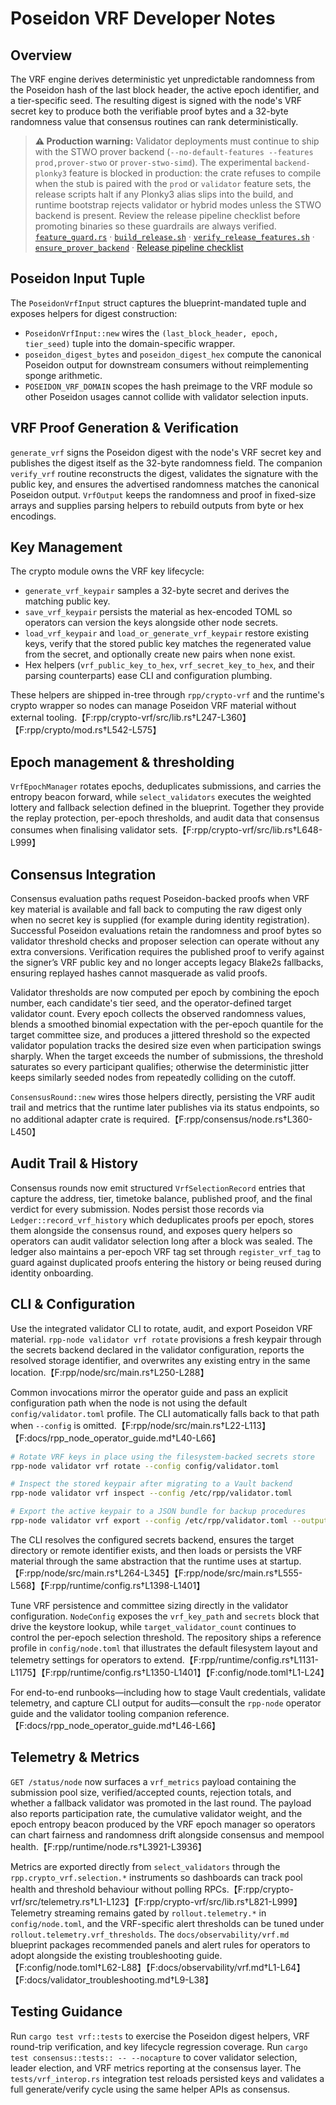 # Poseidon VRF Developer Notes

## Overview
The VRF engine derives deterministic yet unpredictable randomness from the
Poseidon hash of the last block header, the active epoch identifier, and a
tier-specific seed. The resulting digest is signed with the node's VRF secret
key to produce both the verifiable proof bytes and a 32-byte randomness value
that consensus routines can rank deterministically.

> **⚠️ Production warning:** Validator deployments must continue to ship with the
> STWO prover backend (`--no-default-features --features prod,prover-stwo` or
> `prover-stwo-simd`). The experimental `backend-plonky3` feature is blocked in
> production: the crate refuses to compile when the stub is paired with the
> `prod` or `validator` feature sets, the release scripts halt if any Plonky3
> alias slips into the build, and runtime bootstrap rejects validator or hybrid
> modes unless the STWO backend is present. Review the release pipeline
> checklist before promoting binaries so these guardrails are always verified.
> [`feature_guard.rs`](../rpp/node/src/feature_guard.rs) ·
> [`build_release.sh`](../scripts/build_release.sh) ·
> [`verify_release_features.sh`](../scripts/verify_release_features.sh) ·
> [`ensure_prover_backend`](../rpp/node/src/lib.rs) ·
> [Release pipeline checklist](../RELEASE.md#release-pipeline-checklist)

## Poseidon Input Tuple
The `PoseidonVrfInput` struct captures the blueprint-mandated tuple and exposes
helpers for digest construction:

- `PoseidonVrfInput::new` wires the `(last_block_header, epoch, tier_seed)`
  tuple into the domain-specific wrapper.
- `poseidon_digest_bytes` and `poseidon_digest_hex` compute the canonical
  Poseidon output for downstream consumers without reimplementing sponge
  arithmetic.
- `POSEIDON_VRF_DOMAIN` scopes the hash preimage to the VRF module so other
  Poseidon usages cannot collide with validator selection inputs.

## VRF Proof Generation & Verification
`generate_vrf` signs the Poseidon digest with the node's VRF secret key and
publishes the digest itself as the 32-byte randomness field. The companion
`verify_vrf` routine reconstructs the digest, validates the signature with the
public key, and ensures the advertised randomness matches the canonical
Poseidon output. `VrfOutput` keeps the randomness and proof in fixed-size
arrays and supplies parsing helpers to rebuild outputs from byte or hex
encodings.

## Key Management
The crypto module owns the VRF key lifecycle:

- `generate_vrf_keypair` samples a 32-byte secret and derives the matching
  public key.
- `save_vrf_keypair` persists the material as hex-encoded TOML so operators can
  version the keys alongside other node secrets.
- `load_vrf_keypair` and `load_or_generate_vrf_keypair` restore existing keys,
  verify that the stored public key matches the regenerated value from the
  secret, and optionally create new pairs when none exist.
- Hex helpers (`vrf_public_key_to_hex`, `vrf_secret_key_to_hex`, and their
  parsing counterparts) ease CLI and configuration plumbing.

These helpers are shipped in-tree through `rpp/crypto-vrf` and the runtime's
crypto wrapper so nodes can manage Poseidon VRF material without external
tooling.【F:rpp/crypto-vrf/src/lib.rs†L247-L360】【F:rpp/crypto/mod.rs†L542-L575】

## Epoch management & thresholding

`VrfEpochManager` rotates epochs, deduplicates submissions, and carries the
entropy beacon forward, while `select_validators` executes the weighted lottery
and fallback selection defined in the blueprint. Together they provide the
replay protection, per-epoch thresholds, and audit data that consensus consumes
when finalising validator sets.【F:rpp/crypto-vrf/src/lib.rs†L648-L999】

## Consensus Integration
Consensus evaluation paths request Poseidon-backed proofs when VRF key material
is available and fall back to computing the raw digest only when no secret key
is supplied (for example during identity registration). Successful Poseidon
evaluations retain the randomness and proof bytes so validator threshold checks
and proposer selection can operate without any extra conversions. Verification
requires the published proof to verify against the signer’s VRF public key and
no longer accepts legacy Blake2s fallbacks, ensuring replayed hashes cannot
masquerade as valid proofs.

Validator thresholds are now computed per epoch by combining the epoch number,
each candidate's tier seed, and the operator-defined target validator count.
Every epoch collects the observed randomness values, blends a smoothed
binomial expectation with the per-epoch quantile for the target committee size,
and produces a jittered threshold so the expected validator population tracks
the desired size even when participation swings sharply. When the target
exceeds the number of submissions, the threshold saturates so every participant
qualifies; otherwise the deterministic jitter keeps similarly seeded nodes from
repeatedly colliding on the cutoff.

`ConsensusRound::new` wires those helpers directly, persisting the VRF audit
trail and metrics that the runtime later publishes via its status endpoints, so
no additional adapter crate is required.【F:rpp/consensus/node.rs†L360-L450】

## Audit Trail & History
Consensus rounds now emit structured `VrfSelectionRecord` entries that capture
the address, tier, timetoke balance, published proof, and the final verdict for
every submission. Nodes persist those records via `Ledger::record_vrf_history`
which deduplicates proofs per epoch, stores them alongside the consensus
round, and exposes query helpers so operators can audit validator selection
long after a block was sealed. The ledger also maintains a per-epoch VRF tag
set through `register_vrf_tag` to guard against duplicated proofs entering the
history or being reused during identity onboarding.

## CLI & Configuration
Use the integrated validator CLI to rotate, audit, and export Poseidon VRF
material. `rpp-node validator vrf rotate` provisions a fresh keypair through the
secrets backend declared in the validator configuration, reports the resolved
storage identifier, and overwrites any existing entry in the same location.【F:rpp/node/src/main.rs†L250-L288】

Common invocations mirror the operator guide and pass an explicit configuration
path when the node is not using the default `config/validator.toml` profile. The
CLI automatically falls back to that path when `--config` is omitted.【F:rpp/node/src/main.rs†L22-L113】【F:docs/rpp_node_operator_guide.md†L40-L66】

```sh
# Rotate VRF keys in place using the filesystem-backed secrets store
rpp-node validator vrf rotate --config config/validator.toml

# Inspect the stored keypair after migrating to a Vault backend
rpp-node validator vrf inspect --config /etc/rpp/validator.toml

# Export the active keypair to a JSON bundle for backup procedures
rpp-node validator vrf export --config /etc/rpp/validator.toml --output ./backups/validator-vrf.json
```

The CLI resolves the configured secrets backend, ensures the target directory or
remote identifier exists, and then loads or persists the VRF material through
the same abstraction that the runtime uses at startup.【F:rpp/node/src/main.rs†L264-L345】【F:rpp/node/src/main.rs†L555-L568】【F:rpp/runtime/config.rs†L1398-L1401】

Tune VRF persistence and committee sizing directly in the validator
configuration. `NodeConfig` exposes the `vrf_key_path` and `secrets` block that
drive the keystore lookup, while `target_validator_count` continues to control
the per-epoch selection threshold. The repository ships a reference profile in
`config/node.toml` that illustrates the default filesystem layout and telemetry
settings for operators to extend.【F:rpp/runtime/config.rs†L1131-L1175】【F:rpp/runtime/config.rs†L1350-L1401】【F:config/node.toml†L1-L24】

For end-to-end runbooks—including how to stage Vault credentials, validate
telemetry, and capture CLI output for audits—consult the `rpp-node` operator
guide and the validator tooling companion reference.【F:docs/rpp_node_operator_guide.md†L46-L66】

## Telemetry & Metrics
`GET /status/node` now surfaces a `vrf_metrics` payload containing the submission
pool size, verified/accepted counts, rejection totals, and whether a fallback
validator was promoted in the last round. The payload also reports participation
rate, the cumulative validator weight, and the epoch entropy beacon produced by
the VRF epoch manager so operators can chart fairness and randomness drift
alongside consensus and mempool health.【F:rpp/runtime/node.rs†L3921-L3936】

Metrics are exported directly from `select_validators` through the
`rpp.crypto_vrf.selection.*` instruments so dashboards can track pool health and
threshold behaviour without polling RPCs.【F:rpp/crypto-vrf/src/telemetry.rs†L1-L123】【F:rpp/crypto-vrf/src/lib.rs†L821-L999】
Telemetry streaming remains gated by `rollout.telemetry.*` in `config/node.toml`,
and the VRF-specific alert thresholds can be tuned under
`rollout.telemetry.vrf_thresholds`. The `docs/observability/vrf.md` blueprint
packages recommended panels and alert rules for operators to adopt alongside the
existing troubleshooting guide.【F:config/node.toml†L62-L88】【F:docs/observability/vrf.md†L1-L64】【F:docs/validator_troubleshooting.md†L9-L38】

## Testing Guidance
Run `cargo test vrf::tests` to exercise the Poseidon digest helpers, VRF
round-trip verification, and key lifecycle regression coverage. Run
`cargo test consensus::tests:: -- --nocapture` to cover validator selection,
leader election, and VRF metrics reporting at the consensus layer. The
`tests/vrf_interop.rs` integration test reloads persisted keys and validates a
full generate/verify cycle using the same helper APIs as consensus.
